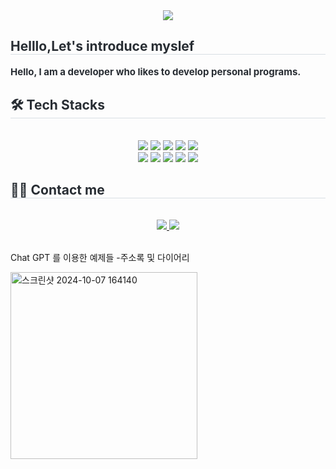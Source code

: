 
<div align= "center">
    <img src="https://capsule-render.vercel.app/api?type=cylinder&color=gradient&height=120&text=Hello%20I'm%20jinwoo6607&animation=fadeIn&fontColor=253b79&fontSize=50" />
    </div>
    <div style="text-align: left;"> 
    <h2 style="border-bottom: 1px solid #d8dee4; color: #282d33;"> Helllo,Let's introduce myslef </h2>  
    <div style="font-weight: 700; font-size: 15px; text-align: left; color: #282d33;"> Hello, I am a developer who likes to develop personal programs. </div> 
    </div>
    <div style="text-align: left;">
    <h2 style="border-bottom: 1px solid #d8dee4; color: #282d33;"> 🛠️ Tech Stacks </h2> <br> 
    <div  align= "center"> <img src="https://img.shields.io/badge/C-A8B9CC?style=for-the-badge&logo=C&logoColor=white">
          <img src="https://img.shields.io/badge/Discord-5865F2?style=for-the-badge&logo=Discord&logoColor=white">
          <img src="https://img.shields.io/badge/HTML5-E34F26?style=for-the-badge&logo=HTML5&logoColor=white">
          <img src="https://img.shields.io/badge/Java-007396?style=for-the-badge&logo=Java&logoColor=white">
          <img src="https://img.shields.io/badge/Javascript-F7DF1E?style=for-the-badge&logo=Javascript&logoColor=white">
          <br/><img src="https://img.shields.io/badge/MySQL-4479A1?style=for-the-badge&logo=MySQL&logoColor=white">
          <img src="https://img.shields.io/badge/Linux-FCC624?style=for-the-badge&logo=Linux&logoColor=white">
          <img src="https://img.shields.io/badge/Node.js-339933?style=for-the-badge&logo=Node.js&logoColor=white">
          <img src="https://img.shields.io/badge/IOS-000000?style=for-the-badge&logo=IOS&logoColor=white">
          <img src="https://img.shields.io/badge/Android-3DDC84?style=for-the-badge&logo=Android&logoColor=white">
          <br/></div>
    </div>
    <div style="text-align: left;">
    <h2 style="border-bottom: 1px solid #d8dee4; color: #282d33;"> 🧑‍💻 Contact me </h2> <br> 
    <div align= "center"> <a href=freeworld_b00> <img src="https://img.shields.io/badge/Instagram-E4405F?style=for-the-badge&logo=Instagram&logoColor=white&link=freeworld_b00"> </a>
         <a href=mailto:usjinwoo@gmail.com> <img src="https://img.shields.io/badge/Gmail-EA4335?style=for-the-badge&logo=Gmail&logoColor=white&link=mailto:usjinwoo@gmail.com"> </a>
          </div>  <br> 
    <div align= "center">  </div> 
    </div>
    
Chat GPT 를 이용한 예제들
-주소록 및 다이어리




<img width="299" alt="스크린샷 2024-10-07 164140" src="https://github.com/user-attachments/assets/4edde4fa-f4d5-434f-9bb9-0c0c6bee7386">

    
<!---
jinwoo6607/jinwoo6607 is a ✨ special ✨ repository because its `README.md` (this file) appears on your GitHub profile.
You can click the Preview link to take a look at your changes.
--->

